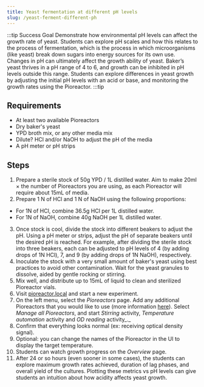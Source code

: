 ```yaml
---
title: Yeast fermentation at different pH levels
slug: /yeast-ferment-different-ph
---
```


:::tip Success Goal 
Demonstrate how environmental pH levels can affect the growth rate of yeast. Students can explore pH scales and how this relates to the process of fermentation, which is the process in which microorganisms (like yeast) break down sugars into energy sources for its own use. Changes in pH can ultimately affect the growth ability of yeast. Baker’s yeast thrives in a pH range of 4 to 6, and growth can be inhibited in pH levels outside this range. Students can explore differences in yeast growth by adjusting the initial pH levels with an acid or base, and monitoring the growth rates using the Pioreactor. 
:::tip

## Requirements

*   At least two available Pioreactors
*   Dry baker's yeast
*   YPD broth mix, or any other media mix
*	Dilute? HCl and/or NaOH to adjust the pH of the media
*	A pH meter or pH strips 

## Steps

1.  Prepare a sterile stock of 50g YPD / 1L distilled water. Aim to make 20ml × the number of Pioreactors you are using, as each Pioreactor will require about 15mL of media.
2.  Prepare 1 N of HCl and 1 N of NaOH using the following proportions: 
* For 1N of HCl, combine 36.5g HCl per 1L distilled water.
* For 1N of NaOH, combine 40g NaOH per 1L distilled water. 
3. Once stock is cool, divide the stock into different beakers to adjust the pH. Using a pH meter or strips, adjust the pH of separate beakers until the desired pH is reached. For example, after dividing the sterile stock into three beakers, each can be adjusted to pH levels of 4 (by adding drops of 1N HCl), 7, and 9 (by adding drops of 1N NaOH), respectively. 
4. Inoculate the stock with a very small amount of baker's yeast using best practices to avoid other contamination. Wait for the yeast granules to dissolve, aided by gentle rocking or stirring.
5.  Mix well, and distribute up to 15mL of liquid to clean and sterilized Pioreactor vials.
6.  Visit [pioreactor.local](http://pioreactor.local) and start a new experiment.
7.  On the left menu, select the _Pioreactors_ page. Add any additional Pioreactors that you would like to use (more information [here](/user-guide/create-cluster)). Select _Manage all Pioreactors_, and start _Stirring_ activity, _Temperature automation_ activity and _OD reading_ activity_._
8.  Confirm that everything looks normal (ex: receiving optical density signal).
10.  Optional: you can change the names of the Pioreactor in the UI to display the target temperature.
11.  Students can watch growth progress on the _Overview_ page.
12.  After 24 or so hours (even sooner in some cases),
    the students can explore maximum growth rates achieved, duration of lag phases, and overall yield of the cultures. Plotting these metrics vs pH levels can give students an intuition about how acidity affects yeast growth.